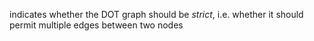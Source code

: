 indicates whether the DOT graph should be _strict_, i.e. whether it should permit multiple edges between two
nodes